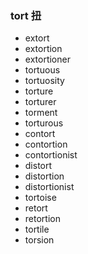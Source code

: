 ### tort 扭

- extort
- extortion
- extortioner
- tortuous
- tortuosity
- torture
- torturer
- torment
- torturous
- contort
- contortion
- contortionist
- distort
- distortion
- distortionist
- tortoise
- retort
- retortion
- tortile
- torsion